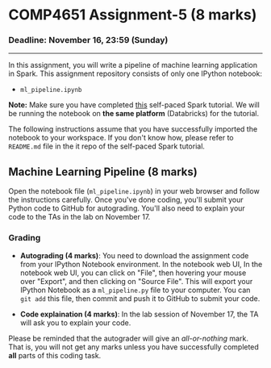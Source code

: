 # COMP4651 Assignment-5 (8 marks)

### Deadline: November 16, 23:59 (Sunday)
---

In this assignment, you will write a pipeline of machine learning application in Spark. This assignment repository consists of only one IPython notebook:

* `ml_pipeline.ipynb`

**Note:** Make sure you have completed [this](https://course.cse.ust.hk/comp4651/assignments.html) self-paced Spark tutorial. We will be running the notebook on **the same platform** (Databricks) for the tutorial.

The following instructions assume that you have successfully imported the notebook to your workspace. If you don't know how, please refer to `README.md` file in the it repo of the self-paced Spark tutorial.

## Machine Learning Pipeline (**8 marks**)

Open the notebook file (`ml_pipeline.ipynb`) in your web browser and follow the instructions carefully. Once you've done coding, you'll submit your Python code to GitHub for autograding. You'll also need to explain your code to the TAs in the lab on November 17.

### Grading
* **Autograding (4 marks)**: You need to download the assignment code from your IPython Notebook environment. In the notebook web UI, In the notebook web UI, you can click on "File", then hovering your mouse over "Export", and then clicking on "Source File". This will export your IPython Notebook as a `ml_pipeline.py` file to your computer. You can `git add` this file, then commit and push it to GitHub to submit your code.

* **Code explaination (4 marks)**: In the lab session of November 17, the TA will ask you to explain your code.

Please be reminded that the autograder will give an *all-or-nothing* mark. That is, you will not get any marks unless you have successfully completed **all** parts of this coding task.
